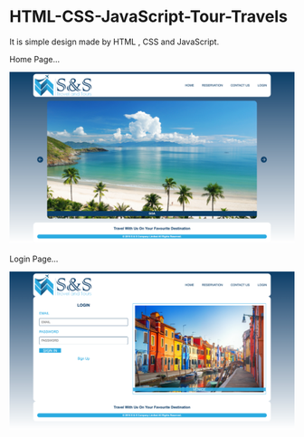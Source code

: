 # HTML-CSS-JavaScript-Tour-Travels

It is simple design made by HTML , CSS and JavaScript.

Home Page...

<img src="./Website Images/Home.png">

Login Page...

<img src="./Website Images/Login.png">
